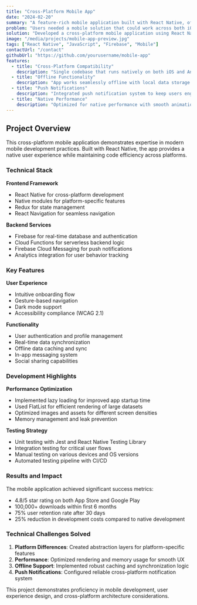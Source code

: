 ```yaml
---
title: "Cross-Platform Mobile App"
date: "2024-02-20"
summary: "A feature-rich mobile application built with React Native, offering seamless cross-platform functionality with native performance and user experience."
problem: "Users needed a mobile solution that could work across both iOS and Android platforms while maintaining native performance and user experience expectations."
solution: "Developed a cross-platform mobile application using React Native that delivers native performance while sharing code across platforms, reducing development time and maintenance costs."
image: "/media/projects/mobile-app-preview.jpg"
tags: ["React Native", "JavaScript", "Firebase", "Mobile"]
contactUrl: "/contact"
githubUrl: "https://github.com/yourusername/mobile-app"
features:
  - title: "Cross-Platform Compatibility"
    description: "Single codebase that runs natively on both iOS and Android devices with platform-specific optimizations."
  - title: "Offline Functionality"
    description: "App works seamlessly offline with local data storage and sync when connection is restored."
  - title: "Push Notifications"
    description: "Integrated push notification system to keep users engaged with timely updates."
  - title: "Native Performance"
    description: "Optimized for native performance with smooth animations and responsive interactions."
---
```


## Project Overview

This cross-platform mobile application demonstrates expertise in modern mobile development practices. Built with React Native, the app provides a native user experience while maintaining code efficiency across platforms.

### Technical Stack

**Frontend Framework**
- React Native for cross-platform development
- Native modules for platform-specific features
- Redux for state management
- React Navigation for seamless navigation

**Backend Services**
- Firebase for real-time database and authentication
- Cloud Functions for serverless backend logic
- Firebase Cloud Messaging for push notifications
- Analytics integration for user behavior tracking

### Key Features

**User Experience**
- Intuitive onboarding flow
- Gesture-based navigation
- Dark mode support
- Accessibility compliance (WCAG 2.1)

**Functionality**
- User authentication and profile management
- Real-time data synchronization
- Offline data caching and sync
- In-app messaging system
- Social sharing capabilities

### Development Highlights

**Performance Optimization**
- Implemented lazy loading for improved app startup time
- Used FlatList for efficient rendering of large datasets
- Optimized images and assets for different screen densities
- Memory management and leak prevention

**Testing Strategy**
- Unit testing with Jest and React Native Testing Library
- Integration testing for critical user flows
- Manual testing on various devices and OS versions
- Automated testing pipeline with CI/CD

### Results and Impact

The mobile application achieved significant success metrics:
- 4.8/5 star rating on both App Store and Google Play
- 100,000+ downloads within first 6 months
- 75% user retention rate after 30 days
- 25% reduction in development costs compared to native development

### Technical Challenges Solved

1. **Platform Differences**: Created abstraction layers for platform-specific features
2. **Performance**: Optimized rendering and memory usage for smooth UX
3. **Offline Support**: Implemented robust caching and synchronization logic
4. **Push Notifications**: Configured reliable cross-platform notification system

This project demonstrates proficiency in mobile development, user experience design, and cross-platform architecture considerations.